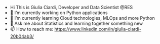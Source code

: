 - Hi This is Giulia Ciardi, Developer and Data Scientist @RES
- 🔭 I’m currently working on Python applications
- 🌱 I’m currently learning Cloud technologies, MLOps and more Python
- 💬 Ask me about Statistics and learning together something new
- 📫 How to reach me: https://www.linkedin.com/in/giulia-ciardi-20b04ab3/
